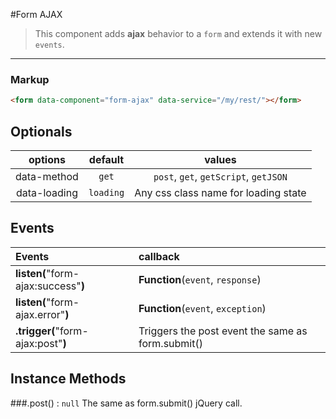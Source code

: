 
#Form AJAX

>This component adds **ajax** behavior to a `form` and extends it with new `events`.

---

### Markup

```html
<form data-component="form-ajax" data-service="/my/rest/"></form>
```

## Optionals
| options       |     default      | values
|:-------------:|:----------------:|:--------:
| data-method   |    `get`         |  `post`, `get`, `getScript`, `getJSON`
| data-loading  |   `loading`      | Any css class name for loading state

## Events

| Events            |           callback
|:------------------|:--------------------------|
| **listen(**"form-ajax:success"**)**   | **Function**(`event`, `response`)   |
| **listen(**"form-ajax.error"**)**     | **Function**(`event`, `exception`)  |
| **.trigger(**"form-ajax:post"**)** | Triggers the post event the same as form.submit() |


## Instance Methods

###.post() : `null`
The same as form.submit() jQuery call.
